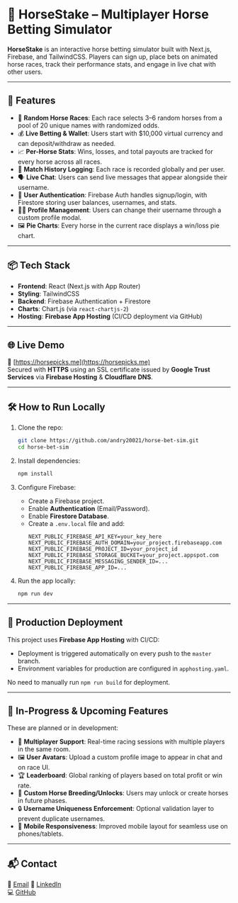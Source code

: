 # 🐎 HorseStake – Multiplayer Horse Betting Simulator

**HorseStake** is an interactive horse betting simulator built with Next.js, Firebase, and TailwindCSS. Players can sign up, place bets on animated horse races, track their performance stats, and engage in live chat with other users.

---

## 🚀 Features

- 🎲 **Random Horse Races**: Each race selects 3–6 random horses from a pool of 20 unique names with randomized odds.
- 💰 **Live Betting & Wallet**: Users start with $10,000 virtual currency and can deposit/withdraw as needed.
- 📈 **Per-Horse Stats**: Wins, losses, and total payouts are tracked for every horse across all races.
- 🧾 **Match History Logging**: Each race is recorded globally and per user.
- 🗣 **Live Chat**: Users can send live messages that appear alongside their username.
- 👤 **User Authentication**: Firebase Auth handles signup/login, with Firestore storing user balances, usernames, and stats.
- 🧑‍💼 **Profile Management**: Users can change their username through a custom profile modal.
- 🖼 **Pie Charts**: Every horse in the current race displays a win/loss pie chart.

---

## 📦 Tech Stack

- **Frontend**: React (Next.js with App Router)
- **Styling**: TailwindCSS
- **Backend**: Firebase Authentication + Firestore
- **Charts**: Chart.js (via `react-chartjs-2`)
- **Hosting**: **Firebase App Hosting** (CI/CD deployment via GitHub)

---

## 🌐 Live Demo

🔗 [https://horsepicks.me](https://horsepicks.me)  
Secured with **HTTPS** using an SSL certificate issued by **Google Trust Services** via **Firebase Hosting** & **Cloudflare DNS**.

---

## 🛠 How to Run Locally

1. Clone the repo:
   ```bash
   git clone https://github.com/andry20021/horse-bet-sim.git
   cd horse-bet-sim
   ```

2. Install dependencies:
   ```bash
   npm install
   ```

3. Configure Firebase:
   - Create a Firebase project.
   - Enable **Authentication** (Email/Password).
   - Enable **Firestore Database**.
   - Create a `.env.local` file and add:
     ```env
     NEXT_PUBLIC_FIREBASE_API_KEY=your_key_here
     NEXT_PUBLIC_FIREBASE_AUTH_DOMAIN=your_project.firebaseapp.com
     NEXT_PUBLIC_FIREBASE_PROJECT_ID=your_project_id
     NEXT_PUBLIC_FIREBASE_STORAGE_BUCKET=your_project.appspot.com
     NEXT_PUBLIC_FIREBASE_MESSAGING_SENDER_ID=...
     NEXT_PUBLIC_FIREBASE_APP_ID=...
     ```

4. Run the app locally:
   ```bash
   npm run dev
   ```

---

## 🚀 Production Deployment

This project uses **Firebase App Hosting** with CI/CD:

- Deployment is triggered automatically on every push to the `master` branch.
- Environment variables for production are configured in `apphosting.yaml`.

No need to manually run `npm run build` for deployment.

---

## 🧪 In-Progress & Upcoming Features

These are planned or in development:

- 👥 **Multiplayer Support**: Real-time racing sessions with multiple players in the same room.
- 🖼 **User Avatars**: Upload a custom profile image to appear in chat and on race UI.
- 🏆 **Leaderboard**: Global ranking of players based on total profit or win rate.
- 🐴 **Custom Horse Breeding/Unlocks**: Users may unlock or create horses in future phases.
- 🔒 **Username Uniqueness Enforcement**: Optional validation layer to prevent duplicate usernames.
- 📲 **Mobile Responsiveness**: Improved mobile layout for seamless use on phones/tablets.

---

## 📬 Contact

📧 [Email](andryastorga5@gmail.com)
🔗 [LinkedIn](https://www.linkedin.com/in/andry-astorga-1835441b2/)  
💻 [GitHub](https://github.com/andry20021)